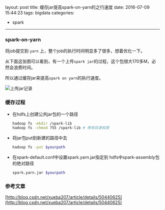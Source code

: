 layout: post
title: 缓存jar提高spark-on-yarn的之行速度
date: 2016-07-09 15:44:23
tags: bigdata
categories:
  - spark
---

### spark-on-yarn

将job提交到 `yarn` 上，整个job的执行时间明显多了很多，想着优化一下。

从下面这张图可以看到，有一个上传`spark jar`的过程，这个包很大170多M，必然会浪费时间。

所以通过缓存jar来提高`spark on yarn`的执行速度。

<!--more-->


![上传jar记录](http://ww1.sinaimg.cn/large/63fe561egw1f5nptf0dsbj21kw037419.jpg)

### 缓存过程

* 在hdfs上创建公共jar包的一个路径

	```bash
	hadoop fs -mkdir /spark-lib
	hadoop fs -chmod 755 /spark-lib # 修改目录权限
	```
* 将jar包put到新建的路径中去

	```bash
	hadoop fs -put $yourpath
	```
* 在spark-default.conf中设置spark.yarn.jar指定到 hdfs中spark-assembly包的绝对路径

	```bash
	spark.yarn.jar $yourpath
	```
### 参考文章

[http://blog.csdn.net/xueba207/article/details/50440625](http://blog.csdn.net/xueba207/article/details/50440625)